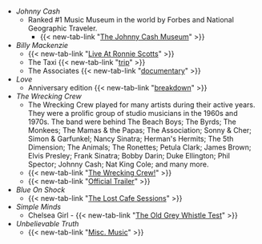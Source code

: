#
- _Johnny Cash_
  - Ranked #1 Music Museum in the world by Forbes and National Geographic Traveler.
    - {{< new-tab-link "[The Johnny Cash Museum](https://www.johnnycashmuseum.com/)" >}}
- _Billy Mackenzie_
  - {{< new-tab-link "[Live At Ronnie Scotts](https://www.youtube.com/watch?v=1lw-r7CIqZY&t=79s)" >}}
  - The Taxi {{< new-tab-link "[trip](https://dangerousminds.net/comments/the_glamour_chase_documentary_beauty_despair_singer_billy_mackenzie)" >}}
  - The Associates {{< new-tab-link "[documentary](https://www.youtube.com/watch?v=riop6MNVoqA)" >}}
- _Love_
  - Anniversary edition {{< new-tab-link "[breakdown](https://www.billboard.com/music/rock/love-forever-changes-anniversary-box-set-8307336/)" >}}
- _The Wrecking Crew_
  - The Wrecking Crew played for many artists during their active years. They were a prolific group of studio musicians in the 1960s and 1970s. The band were behind The Beach Boys; The Byrds; The Monkees; The Mamas & the Papas; The Association; Sonny & Cher; Simon & Garfunkel; Nancy Sinatra; Herman's Hermits; The 5th Dimension; The Animals; The Ronettes; Petula Clark; James Brown; Elvis Presley; Frank Sinatra; Bobby Darin; Duke Ellington; Phil Spector; Johnny Cash; Nat King Cole; and many more.
  - {{< new-tab-link "[The Wrecking Crew!](https://www.imdb.com/title/tt1185418/)" >}}
  - {{< new-tab-link "[Official Trailer](https://www.youtube.com/watch?v=SX5BCgmr7tg)" >}}
- _Blue On Shock_
  - {{< new-tab-link "[The Lost Cafe Sessions](https://www.facebook.com/TheLostCafeSessions)" >}}
- _Simple Minds_
  - Chelsea Girl - {{< new-tab-link "[The Old Grey Whistle Test](https://www.youtube.com/watch?v=Aref3Nj4YaQ)" >}}
- _Unbelievable Truth_
  - {{< new-tab-link "[Misc. Music](https://linktr.ee/unbelievabletruth)" >}}     
